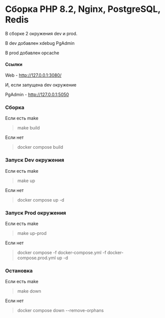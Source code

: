 # Сборка PHP 8.2, Nginx, PostgreSQL, Redis

В сборке 2 окружения dev и prod.

В dev добавлен xdebug  PgAdmin

В prod добавлен opcache

#### Ссылки

Web - http://127.0.0.1:3080/

И, если запущена dev окружение

PgAdmin - http://127.0.0.1:5050

### Сборка
Если есть make
> make build

Если нет
> docker compose build

### Запуск Dev окружения
Если есть make
> make up

Если нет
> docker compose up -d

### Запуск Prod окружения
Если есть make
> make up-prod

Если нет
> docker compose -f docker-compose.yml -f docker-compose.prod.yml up -d

### Остановка
Если есть make
> make down

Если нет
> docker compose down --remove-orphans
